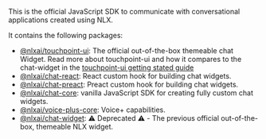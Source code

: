 This is the official JavaScript SDK to communicate with conversational applications created using NLX.

It contains the following packages:

* [@nlxai/touchpoint-ui](${packageUrls.touchpointUi}): The official out-of-the-box themeable chat Widget. Read more about touchpoint-ui and how it compares to the chat-widget in the [touchpoint-ui getting stated guide]()
* [@nlxai/chat-react](${packageUrls.chatReact}): React custom hook for building chat widgets.
* [@nlxai/chat-preact](${packageUrls.chatPreact}): Preact custom hook for building chat widgets.
* [@nlxai/chat-core](${packageUrls.chatCore}): vanilla JavaScript SDK for creating fully custom chat widgets.
* [@nlxai/voice-plus-core](${packageUrls.voicePlusCore}): Voice+ capabilities.
* [@nlxai/chat-widget](${packageUrls.chatWidget}): ⚠️ Deprecated ⚠️ - The previous official out-of-the-box, themeable NLX widget.
